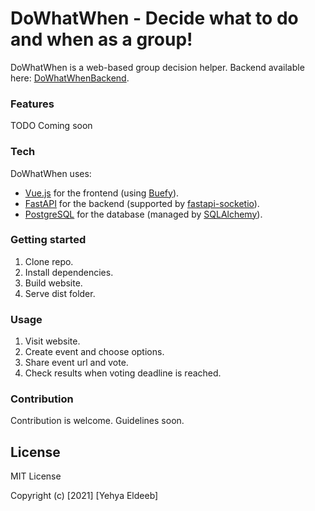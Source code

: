 # DoWhatWhen - Decide what to do and when as a group!

DoWhatWhen is a web-based group decision helper. Backend available here: [DoWhatWhenBackend].

### Features

TODO Coming soon

### Tech

DoWhatWhen uses: 
* [Vue.js] for the frontend (using [Buefy]).
* [FastAPI] for the backend (supported by [fastapi-socketio]).
* [PostgreSQL] for the database (managed by [SQLAlchemy]).

### Getting started

1. Clone repo.
2. Install dependencies.
3. Build website.
4. Serve dist folder.

### Usage

1. Visit website.
2. Create event and choose options.
3. Share event url and vote.
4. Check results when voting deadline is reached.

### Contribution

Contribution is welcome. Guidelines soon.

License
----

MIT License

Copyright (c) [2021] [Yehya Eldeeb]

   [Vue.js]: <https://vuejs.org/>
   [FastAPI]: <https://fastapi.tiangolo.com/>
   [fastapi-socketio]: <https://github.com/pyropy/fastapi-socketio>
   [PostgreSQL]: <https://www.postgresql.org/>
   [SQLAlchemy]: <https://www.sqlalchemy.org/>
   [MIT License]: <https://opensource.org/licenses/MIT>
   [DoWhatWhenBackend]: <https://github.com/Farbafe/DoWhatWhenBackend>
   [Buefy]: <https://buefy.org/>